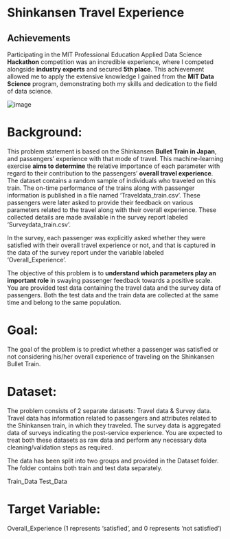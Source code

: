 # Shinkansen Travel Experience

## Achievements

Participating in the MIT Professional Education Applied Data Science **Hackathon** competition was an incredible experience, where I competed alongside **industry experts** and secured **5th place**. This achievement allowed me to apply the extensive knowledge I gained from the **MIT Data Science** program, demonstrating both my skills and dedication to the field of data science.

![image](https://github.com/user-attachments/assets/97fcffc2-192e-438f-85e6-146e3ed592bc)

# Background:
This problem statement is based on the Shinkansen **Bullet Train in Japan**, and passengers’ experience with that mode of travel. This machine-learning exercise **aims to determine** the relative importance of each parameter with regard to their contribution to the passengers’ **overall travel experience**. The dataset contains a random sample of individuals who traveled on this train. The on-time performance of the trains along with passenger information is published in a file named ‘Traveldata_train.csv’.  These passengers were later asked to provide their feedback on various parameters related to the travel along with their overall experience. These collected details are made available in the survey report labeled ‘Surveydata_train.csv’.

In the survey, each passenger was explicitly asked whether they were satisfied with their overall travel experience or not, and that is captured in the data of the survey report under the variable labeled ‘Overall_Experience’. 

The objective of this problem is to **understand which parameters play an important role** in swaying passenger feedback towards a positive scale. You are provided test data containing the travel data and the survey data of passengers. Both the test data and the train data are collected at the same time and belong to the same population.

# Goal:
The goal of the problem is to predict whether a passenger was satisfied or not considering his/her overall experience of traveling on the Shinkansen Bullet Train.

# Dataset: 

The problem consists of 2 separate datasets: Travel data & Survey data. Travel data has information related to passengers and attributes related to the Shinkansen train, in which they traveled. The survey data is aggregated data of surveys indicating the post-service experience. You are expected to treat both these datasets as raw data and perform any necessary data cleaning/validation steps as required.

The data has been split into two groups and provided in the Dataset folder. The folder contains both train and test data separately.

Train_Data
Test_Data

# Target Variable: 
Overall_Experience (1 represents ‘satisfied’, and 0 represents ‘not satisfied’)
